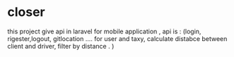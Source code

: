 # closer
this project  give api in laravel for mobile application , api is : (login, rigester,logout, gitlocation .... for user and taxy, calculate distabce between client and driver, filter by distance . )
